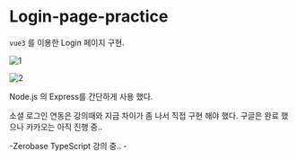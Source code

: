 # Login-page-practice

`vue3` 를 이용한 Login 페이지 구현.

![1](https://user-images.githubusercontent.com/110772094/211157438-59110298-fac6-4592-856d-4687073086b0.PNG)

![2](https://user-images.githubusercontent.com/110772094/211157443-00172886-00db-4de9-b56f-a1cbe4cdea62.PNG)

Node.js 의 Express를 간단하게 사용 했다. 

소셜 로그인 연동은 강의때와 지금 차이가 좀 나서 직접 구현 해야 했다.
구글은 완료 했으나 카카오는 아직 진행 중..

-Zerobase TypeScript 강의 중.. -

